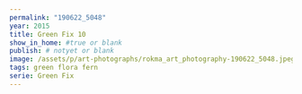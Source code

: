 ```yaml
---
permalink: "190622_5048"
year: 2015
title: Green Fix 10
show_in_home: #true or blank
publish: # notyet or blank
image: /assets/p/art-photographs/rokma_art_photography-190622_5048.jpeg
tags: green flora fern
serie: Green Fix
---
```

